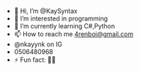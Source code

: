 - 👋 Hi, I’m @KaySyntax
- 👀 I’m interested in programming 
- 🌱 I’m currently learning C#,Python
- 📫 How to reach me 4renboi@gmail.com
- @nkayynk on IG
- 0506480968
- ⚡ Fun fact: 👨‍💻
<!---
KaySyntax/KaySyntax is a ✨ special ✨ repository because its `README.md` (this file) appears on your GitHub profile.
You can click the Preview link to take a look at your changes.
--->
